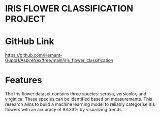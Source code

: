 # IRIS FLOWER CLASSIFICATION PROJECT

# GitHub Link
https://github.com/Hemant-Gupta1/AspireNex/tree/main/iris_flower_classification

# Features
The Iris flower dataset contains three species: serosa, versicolor, and virginica. These species can be identified based on measurements. This research aims to build a machine learning model to reliably categorise Iris flowers with an accuracy of 93.33% by visualizing trends.
